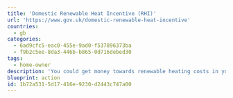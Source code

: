 ```yaml
---
title: 'Domestic Renewable Heat Incentive (RHI)'
url: 'https://www.gov.uk/domestic-renewable-heat-incentive'
countries:
  - gb
categories:
  - 6ad9cfc5-eac0-455e-9ad0-f537896373ba
  - f9b2c5ee-8da3-446b-b865-0d716debed30
tags:
  - home-owner
description: 'You could get money towards renewable heating costs in your home. You can claim for biomass boilers, solar water heating, heat pumps. Payments are made for 7 years and are based on the amount of renewable heat made by your heating system.'
blueprint: action
id: 1b72a531-5d17-416e-9230-d2443c747a00
---
```


